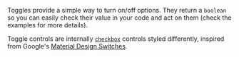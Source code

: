 
Toggles provide a simple way to turn on/off options. They return a `boolean` so you can easily check their value in your code and act on them (check the examples for more details).

Toggle controls are internally [`checkbox`](https://aristath.github.io/kirki/docs/controls/checkbox) controls styled differently, inspired from Google's [Material Design Switches](https://www.google.com/design/spec/components/selection-controls.html#selection-controls-switch).
